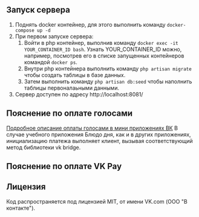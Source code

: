 ## Запуск сервера

1. Поднять docker контейнер, для этого выполнить команду `docker-compose up -d`
2. При первом запуске сервера:
   1. Войти в php контейнер, выполнив команду `docker exec -it YOUR_CONTAINER_ID bash`. Узнать YOUR_CONTAINER_ID можно, например, посмотрев его в списке запущенных контейнеров командой `docker ps`.
   2. Внутри php контейнера выполнить команду `php artisan migrate` чтобы создать таблицы в базе данных.
   3. Затем выполнить команду `php artisan db:seed` чтобы наполнить таблицы первоналаьными данными.
3. Сервер доступен по адресу http://localhost:8081/

## Пояснение по оплате голосами
[Подробное описание оплаты голосами в мини приложениях ВК](https://dev.vk.com/ru/api/payments/getting-started)
В случае учебного приложения Блюдо дня, как и в других приложениях, инициализацию платежа выполняет клиент, вызывая соответствующий метод библиотеки vk bridge.

## Пояснение по оплате VK Pay

## Лицензия
Код распространяется под лицензией MIT, от имени VK.com (ООО "В контакте").
